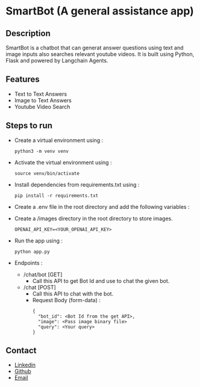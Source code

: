 # SmartBot (A general assistance app)

## Description
SmartBot is a chatbot that can generat answer questions using text and image inputs also searches relevant youtube videos. It is built using Python, Flask and powered by Langchain Agents.

## Features
- Text to Text Answers
- Image to Text Answers
- Youtube Video Search

## Steps to run

- Create a virtual environment using :

  ```python3 -m venv venv```

- Activate the virtual environment using :

  ```source venv/bin/activate```
  
- Install dependencies from requirements.txt using :

  ```pip install -r requirements.txt```

- Create a .env file in the root directory and add the following variables :

- Create a /images directory in the root directory to store images.

  ```
  OPENAI_API_KEY=<YOUR_OPENAI_API_KEY>
  ```
- Run the app using :

  ```python app.py```
- Endpoints :
  - /chat/bot [GET]
    - Call this API to get Bot Id and use to chat the given bot.
  - /chat [POST]
    - Call this API to chat with the bot.
    - Request Body (form-data) :
      ```
      {
        "bot_id": <Bot Id from the get API>,
        "image": <Pass image binary file>
        "query": <Your query>
      }
      ```


## Contact
- [Linkedin](https://www.linkedin.com/in/rohit-yadav-sde/)
- [Github](https://github.com/rohity123456)
- [Email](mailto:rohity123456@gmail.com)
